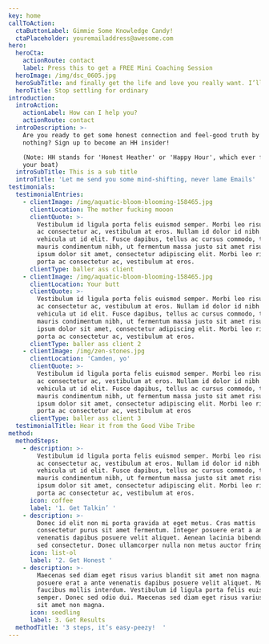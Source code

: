 ```yaml
---
key: home
callToAction:
  ctaButtonLabel: Gimmie Some Knowledge Candy!
  ctaPlaceholder: youremailaddress@awesome.com
hero:
  heroCta:
    actionRoute: contact
    label: Press this to get a FREE Mini Coaching Session
  heroImage: /img/dsc_0605.jpg
  heroSubTitle: and finally get the life and love you really want. I’ll show you how.
  heroTitle: Stop settling for ordinary
introduction:
  introAction:
    actionLabel: How can I help you?
    actionRoute: contact
  introDescription: >-
    Are you ready to get some honest connection and feel-good truth by doing
    nothing? Sign up to become an HH insider! 

    (Note: HH stands for 'Honest Heather' or 'Happy Hour', which ever floats
    your boat) 
  introSubTitle: This is a sub title
  introTitle: 'Let me send you some mind-shifting, never lame Emails'
testimonials:
  testimonialEntries:
    - clientImage: /img/aquatic-bloom-blooming-158465.jpg
      clientLocation: The mother fucking mooon
      clientQuote: >-
        Vestibulum id ligula porta felis euismod semper. Morbi leo risus, porta
        ac consectetur ac, vestibulum at eros. Nullam id dolor id nibh ultricies
        vehicula ut id elit. Fusce dapibus, tellus ac cursus commodo, tortor
        mauris condimentum nibh, ut fermentum massa justo sit amet risus. Lorem
        ipsum dolor sit amet, consectetur adipiscing elit. Morbi leo risus,
        porta ac consectetur ac, vestibulum at eros.
      clientType: baller ass client
    - clientImage: /img/aquatic-bloom-blooming-158465.jpg
      clientLocation: Your butt
      clientQuote: >-
        Vestibulum id ligula porta felis euismod semper. Morbi leo risus, porta
        ac consectetur ac, vestibulum at eros. Nullam id dolor id nibh ultricies
        vehicula ut id elit. Fusce dapibus, tellus ac cursus commodo, tortor
        mauris condimentum nibh, ut fermentum massa justo sit amet risus. Lorem
        ipsum dolor sit amet, consectetur adipiscing elit. Morbi leo risus,
        porta ac consectetur ac, vestibulum at eros.
      clientType: baller ass client 2
    - clientImage: /img/zen-stones.jpg
      clientLocation: 'Camden, yo'
      clientQuote: >-
        Vestibulum id ligula porta felis euismod semper. Morbi leo risus, porta
        ac consectetur ac, vestibulum at eros. Nullam id dolor id nibh ultricies
        vehicula ut id elit. Fusce dapibus, tellus ac cursus commodo, tortor
        mauris condimentum nibh, ut fermentum massa justo sit amet risus. Lorem
        ipsum dolor sit amet, consectetur adipiscing elit. Morbi leo risus,
        porta ac consectetur ac, vestibulum at eros
      clientType: baller ass client 3
  testimonialTitle: Hear it from the Good Vibe Tribe
method:
  methodSteps:
    - description: >-
        Vestibulum id ligula porta felis euismod semper. Morbi leo risus, porta
        ac consectetur ac, vestibulum at eros. Nullam id dolor id nibh ultricies
        vehicula ut id elit. Fusce dapibus, tellus ac cursus commodo, tortor
        mauris condimentum nibh, ut fermentum massa justo sit amet risus. Lorem
        ipsum dolor sit amet, consectetur adipiscing elit. Morbi leo risus,
        porta ac consectetur ac, vestibulum at eros.
      icon: coffee
      label: '1. Get Talkin’ '
    - description: >-
        Donec id elit non mi porta gravida at eget metus. Cras mattis
        consectetur purus sit amet fermentum. Integer posuere erat a ante
        venenatis dapibus posuere velit aliquet. Aenean lacinia bibendum nulla
        sed consectetur. Donec ullamcorper nulla non metus auctor fringilla.
      icon: list-ol
      label: '2. Get Honest '
    - description: >-
        Maecenas sed diam eget risus varius blandit sit amet non magna. Integer
        posuere erat a ante venenatis dapibus posuere velit aliquet. Maecenas
        faucibus mollis interdum. Vestibulum id ligula porta felis euismod
        semper. Donec sed odio dui. Maecenas sed diam eget risus varius blandit
        sit amet non magna.
      icon: seedling
      label: 3. Get Results
  methodTitle: '3 steps, it’s easy-peezy!  '
---
```


